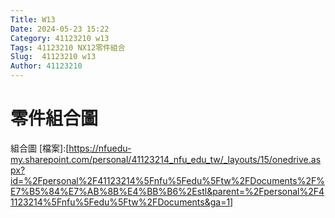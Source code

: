 ```yaml
---
Title: W13
Date: 2024-05-23 15:22
Category: 41123210 w13
Tags: 41123210 NX12零件組合
Slug:  41123210 w13
Author: 41123210
---
```

# 零件組合圖
組合圖
[檔案]:[https://nfuedu-my.sharepoint.com/personal/41123214_nfu_edu_tw/_layouts/15/onedrive.aspx?id=%2Fpersonal%2F41123214%5Fnfu%5Fedu%5Ftw%2FDocuments%2F%E7%B5%84%E7%AB%8B%E4%BB%B6%2Estl&parent=%2Fpersonal%2F41123214%5Fnfu%5Fedu%5Ftw%2FDocuments&ga=1]
